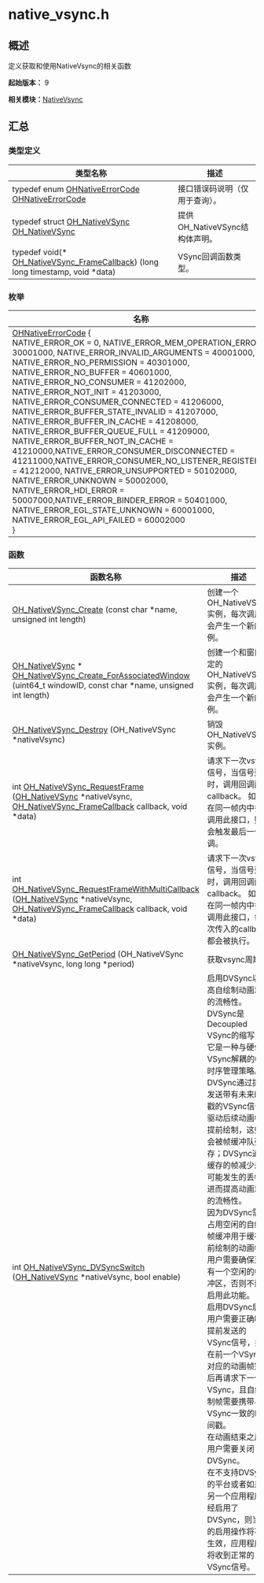 # native_vsync.h


## 概述

定义获取和使用NativeVsync的相关函数

**起始版本：** 9

**相关模块：**[NativeVsync](_native_vsync.md)


## 汇总


### 类型定义

| 类型名称 | 描述 |
| -------- | -------- |
| typedef enum [OHNativeErrorCode](_native_vsync.md#ohnativeerrorcode) [OHNativeErrorCode](_native_vsync.md#ohnativeerrorcode) | 接口错误码说明（仅用于查询）。  | 
| typedef struct [OH_NativeVSync](_native_vsync.md#oh_nativevsync) [OH_NativeVSync](_native_vsync.md#oh_nativevsync) | 提供OH_NativeVSync结构体声明。  | 
| typedef void(\* [OH_NativeVSync_FrameCallback](_native_vsync.md#oh_nativevsync_framecallback)) (long long timestamp, void \*data) | VSync回调函数类型。  | 

### 枚举

| 名称 | 描述 | 
| -------- | -------- |
| [OHNativeErrorCode](_native_vsync.md#ohnativeerrorcode-1) {<br/>NATIVE_ERROR_OK = 0, NATIVE_ERROR_MEM_OPERATION_ERROR = 30001000, NATIVE_ERROR_INVALID_ARGUMENTS = 40001000, NATIVE_ERROR_NO_PERMISSION = 40301000, NATIVE_ERROR_NO_BUFFER = 40601000,<br/>NATIVE_ERROR_NO_CONSUMER = 41202000, NATIVE_ERROR_NOT_INIT = 41203000, NATIVE_ERROR_CONSUMER_CONNECTED = 41206000, NATIVE_ERROR_BUFFER_STATE_INVALID = 41207000,<br/>NATIVE_ERROR_BUFFER_IN_CACHE = 41208000, NATIVE_ERROR_BUFFER_QUEUE_FULL = 41209000, NATIVE_ERROR_BUFFER_NOT_IN_CACHE = 41210000,NATIVE_ERROR_CONSUMER_DISCONNECTED = 41211000,NATIVE_ERROR_CONSUMER_NO_LISTENER_REGISTERED = 41212000, NATIVE_ERROR_UNSUPPORTED = 50102000,<br/>NATIVE_ERROR_UNKNOWN = 50002000, NATIVE_ERROR_HDI_ERROR = 50007000,NATIVE_ERROR_BINDER_ERROR = 50401000, NATIVE_ERROR_EGL_STATE_UNKNOWN = 60001000, NATIVE_ERROR_EGL_API_FAILED = 60002000<br/>} | 接口错误码说明（仅用于查询）。  | 

### 函数

| 函数名称 | 描述 |
| -------- | -------- |
| [OH_NativeVSync_Create](_native_vsync.md#oh_nativevsync_create) (const char \*name, unsigned int length) | 创建一个OH_NativeVSync实例，每次调用都会产生一个新的实例。 |
| [OH_NativeVSync](_native_vsync.md#oh_nativevsync) \* [OH_NativeVSync_Create_ForAssociatedWindow](_native_vsync.md#oh_nativevsync_create_forassociatedwindow) (uint64_t windowID, const char \*name, unsigned int length) | 创建一个和窗口绑定的OH_NativeVSync实例，每次调用都会产生一个新的实例。 | 
| [OH_NativeVSync_Destroy](_native_vsync.md#oh_nativevsync_destroy) (OH_NativeVSync \*nativeVsync) | 销毁OH_NativeVSync实例。 |
| int [OH_NativeVSync_RequestFrame](_native_vsync.md#oh_nativevsync_requestframe) ([OH_NativeVSync](_native_vsync.md#oh_nativevsync) \*nativeVsync, [OH_NativeVSync_FrameCallback](_native_vsync.md#oh_nativevsync_framecallback) callback, void \*data) | 请求下一次vsync信号，当信号到来时，调用回调函数callback。 如果在同一帧内中多次调用此接口，则只会触发最后一个回调。 | 
| int [OH_NativeVSync_RequestFrameWithMultiCallback](_native_vsync.md#oh_nativevsync_requestframewithmulticallback) ([OH_NativeVSync](_native_vsync.md#oh_nativevsync) \*nativeVsync, [OH_NativeVSync_FrameCallback](_native_vsync.md#oh_nativevsync_framecallback) callback, void \*data) | 请求下一次vsync信号，当信号到来时，调用回调函数callback。 如果在同一帧内中多次调用此接口，每一次传入的callback都会被执行。 | 
| [OH_NativeVSync_GetPeriod](_native_vsync.md#oh_nativevsync_getperiod) (OH_NativeVSync \*nativeVsync, long long \*period) |获取vsync周期。|
| int [OH_NativeVSync_DVSyncSwitch](_native_vsync.md#oh_nativevsync_dvsyncswitch) ([OH_NativeVSync](_native_vsync.md#oh_nativevsync) \*nativeVsync, bool enable) | 启用DVSync以提高自绘制动画场景的流畅性。 DVSync是Decoupled VSync的缩写，它是一种与硬件VSync解耦的帧时序管理策略。<br/>DVSync通过提前发送带有未来时间戳的VSync信号驱动后续动画帧的提前绘制，这些帧会被帧缓冲队列缓存；DVSync通过缓存的帧减少未来可能发生的丢帧，进而提高动画场景的流畅性。<br/>因为DVSync需要占用空闲的自绘制帧缓冲用于缓存提前绘制的动画帧，用户需要确保至少有一个空闲的帧缓冲区，否则不建议启用此功能。<br/>启用DVSync后，用户需要正确响应提前发送的VSync信号，并在前一个VSync对应的动画帧完成后再请求下一个VSync，且自绘制帧需要携带与VSync一致的时间戳。<br/>在动画结束之后，用户需要关闭DVSync。<br/>在不支持DVSync的平台或者如果有另一个应用程序已经启用了DVSync，则当前的启用操作将不会生效，应用程序仍将收到正常的VSync信号。 | 